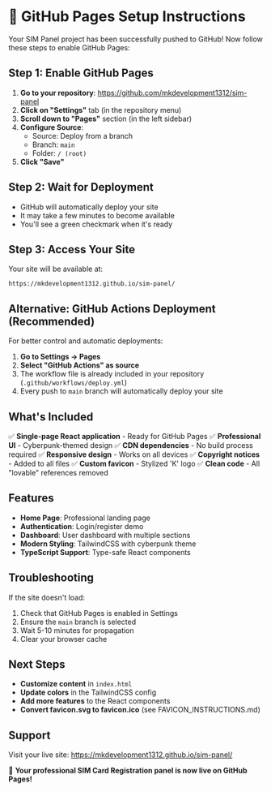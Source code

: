 <!--- Copyright © 2025 Kamil Maslanka -->

# 🎉 GitHub Pages Setup Instructions

Your SIM Panel project has been successfully pushed to GitHub! Now follow these steps to enable GitHub Pages:

## Step 1: Enable GitHub Pages

1. **Go to your repository**: https://github.com/mkdevelopment1312/sim-panel
2. **Click on "Settings"** tab (in the repository menu)
3. **Scroll down to "Pages"** section (in the left sidebar)
4. **Configure Source**:
   - Source: Deploy from a branch
   - Branch: `main`
   - Folder: `/ (root)`
5. **Click "Save"**

## Step 2: Wait for Deployment

- GitHub will automatically deploy your site
- It may take a few minutes to become available
- You'll see a green checkmark when it's ready

## Step 3: Access Your Site

Your site will be available at:
```
https://mkdevelopment1312.github.io/sim-panel/
```

## Alternative: GitHub Actions Deployment (Recommended)

For better control and automatic deployments:

1. **Go to Settings → Pages**
2. **Select "GitHub Actions" as source**
3. The workflow file is already included in your repository (`.github/workflows/deploy.yml`)
4. Every push to `main` branch will automatically deploy your site

## What's Included

✅ **Single-page React application** - Ready for GitHub Pages
✅ **Professional UI** - Cyberpunk-themed design
✅ **CDN dependencies** - No build process required
✅ **Responsive design** - Works on all devices
✅ **Copyright notices** - Added to all files
✅ **Custom favicon** - Stylized 'K' logo
✅ **Clean code** - All "lovable" references removed

## Features

- **Home Page**: Professional landing page
- **Authentication**: Login/register demo
- **Dashboard**: User dashboard with multiple sections
- **Modern Styling**: TailwindCSS with cyberpunk theme
- **TypeScript Support**: Type-safe React components

## Troubleshooting

If the site doesn't load:
1. Check that GitHub Pages is enabled in Settings
2. Ensure the `main` branch is selected
3. Wait 5-10 minutes for propagation
4. Clear your browser cache

## Next Steps

- **Customize content** in `index.html`
- **Update colors** in the TailwindCSS config
- **Add more features** to the React components
- **Convert favicon.svg to favicon.ico** (see FAVICON_INSTRUCTIONS.md)

## Support

Visit your live site: https://mkdevelopment1312.github.io/sim-panel/

🚀 **Your professional SIM Card Registration panel is now live on GitHub Pages!**
